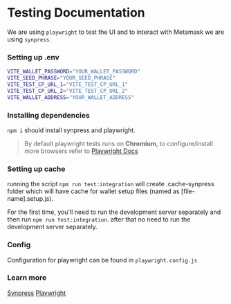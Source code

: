 # Testing Documentation

We are using `playwright` to test the UI and to interact with Metamask we are using `synpress`.

### Setting up .env

```sh
VITE_WALLET_PASSWORD="YOUR_WALLET_PASSWORD"
VITE_SEED_PHRASE="YOUR_SEED_PHRASE"
VITE_TEST_CP_URL_1="VITE_TEST_CP_URL_1"
VITE_TEST_CP_URL_2="VITE_TEST_CP_URL_2"
VITE_WALLET_ADDRESS="YOUR_WALLET_ADDRESS"
```

### Installing dependencies

`npm i` should install synpress and playwright.

> By default playwright tests runs on **Chromium**, to configure/install more browsers refer to [Playwright Docs](https://playwright.dev/docs/browsers)

### Setting up cache

running the script `npm run test:integration` will create .cache-synpress folder which will have cache for wallet setup files (named as [file-name].setup.js).

For the first time, you'll need to run the development server separately and then run `npm run test:integration`.
after that no need to run the development server separately.

### Config

Configuration for playwright can be found in `playwright.config.js`

### Learn more

[Synpress](https://synpress.io/)
[Playwright](https://playwright.dev/)
